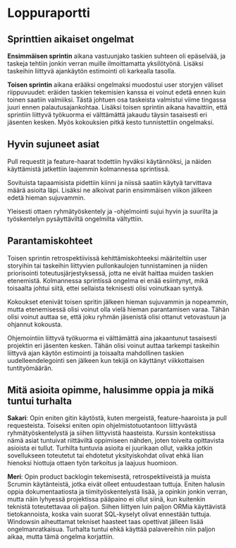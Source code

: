 # Loppuraportti

## Sprinttien aikaiset ongelmat
**Ensimmäisen sprintin** aikana vastuunjako taskien suhteen oli epäselvää, ja taskeja tehtiin jonkin verran muille ilmoittamatta yksilötyönä. 
Lisäksi taskeihin liittyvä ajankäytön estimointi oli karkealla tasolla.

**Toisen sprintin** aikana erääksi ongelmaksi muodostui user storyjen väliset riippuvuudet: eräiden taskien tekemisien kanssa ei voinut edetä ennen kuin toinen 
saatiin valmiiksi. Tästä johtuen osa taskeista valmistui viime tingassa juuri ennen palautusajankohtaa. Lisäksi toisen sprintin aikana havaittiin, että sprintiin 
liittyvä työkuorma ei välttämättä jakaudu täysin tasaisesti eri jäsenten kesken. Myös kokouksien pitkä kesto tunnistettiin ongelmaksi.

## Hyvin sujuneet asiat
Pull requestit ja feature-haarat todettiin hyväksi käytännöksi, ja näiden käyttämistä jatkettiin laajemmin kolmannessa sprintissä.

Sovituista tapaamisista pidettiin kiinni ja niissä saatiin käytyä tarvittava määrä asioita läpi. Lisäksi ne alkoivat parin ensimmäisen viikon jälkeen edetä hieman 
sujuvammin.

Yleisesti ottaen ryhmätyöskentely ja -ohjelmointi sujui hyvin ja suurilta ja työskentelyn pysäyttäviltä ongelmilta vältyttiin. 

## Parantamiskohteet
Toisen sprintin retrospektiivissä kehittämiskohteeksi määriteltiin user storyihin tai taskeihin liittyvien pullonkaulojen tunnistaminen ja niiden priorisointi
toteutusjärjestyksessä, jotta ne eivät haittaa muiden taskien etenemistä. Kolmannessa sprintissä ongelma ei enää esiintynyt, mikä toisaalta johtui siitä, ettei 
sellaista teknisesti olisi voinutkaan syntyä.

Kokoukset etenivät toisen spritin jälkeen hieman sujuvammin ja nopeammin, mutta etenemisessä olisi voinut olla vielä hieman parantamisen varaa. Tähän olisi voinut 
auttaa se, että joku ryhmän jäsenistä olisi ottanut vetovastuun ja ohjannut kokousta.

Ohjemointiin liittyvä työkuorma ei välttämättä aina jakaantunut tasaisesti projektin eri jäsenten kesken. Tähän olisi voinut auttaa tarkempi taskeihin liittyvä ajan 
käytön estimointi ja toisaalta mahdollinen taskien uudelleendelegointi sen jälkeen kun tekijä on käyttänyt viikkottaisen tuntityömäärän.

## Mitä asioita opimme, halusimme oppia ja mikä tuntui turhalta
**Sakari**: Opin eniten gitin käytöstä, kuten mergeistä, feature-haaroista ja pull requesteista. Toiseksi eniten opin ohjelmistotuotantoon liittyvästä 
ryhmätyöskentelystä ja siihen liittyvistä haasteista. Kurssin kontekstissa nämä asiat tuntuivat riittäviltä oppimiseen nähden, joten toiveita opittavista asioista 
ei tullut. Turhilta tuntuvia asioita ei juurikaan ollut, vaikka jotkin sovellukseen toteutetut tai ehdotetut yksityiskohdat olivat ehkä liian hienoksi hiottuja ottaen 
työn tarkoitus ja laajuus huomioon.

**Meri**: Opin product backlogin tekemisestä, retrospektiiveistä ja muista Scrumin käytänteistä, jotka eivät olleet entuudestaan tuttuja. Eniten halusin oppia dokumentaatiosta ja tiimityöskentelystä lisää, ja opinkin jonkin verran, mutta näin lyhyessä projektissa pääpaino ei ollut siinä, kun kuitenkin teknistä toteutettavaa oli paljon. Siihen liittyen luin paljon ORMia käyttävistä tietokannoista, koska vain suorat SQL-kyselyt olivat ennestään tuttuja. Windowsin aiheuttamat tekniset haasteet taas opettivat jälleen lisää ongelmanratkaisua. Turhalta tuntui ehkä käyttää palavereihin niin paljon aikaa, mutta tämä ongelma korjattiin.
